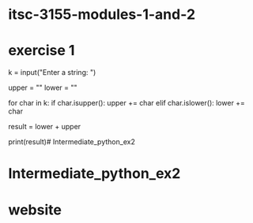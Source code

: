 # itsc-3155-modules-1-and-2

# exercise 1
k = input("Enter a string: ")

upper = ""
lower = ""

for char in k:
    if char.isupper():
        upper += char
    elif char.islower():
        lower += char

result = lower + upper

print(result)# Intermediate_python_ex2
# Intermediate_python_ex2
# website
